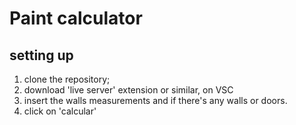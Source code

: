 # Paint calculator

## setting up

1. clone the repository;
2. download 'live server' extension or similar, on VSC
3. insert the walls measurements and if there's any walls or doors.
4. click on 'calcular' 